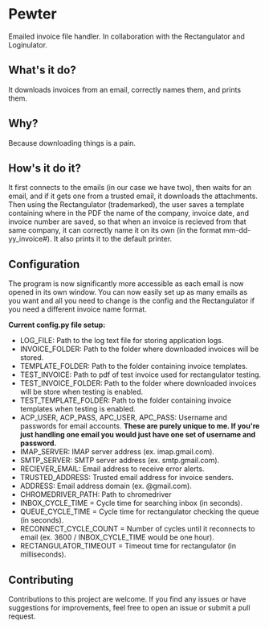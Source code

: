 # Pewter
Emailed invoice file handler.
In collaboration with the Rectangulator and Loginulator.

## What's it do?
It downloads invoices from an email, correctly names them, and prints them.

## Why?
Because downloading things is a pain.

## How's it do it?
It first connects to the emails (in our case we have two), then waits for an email, and if it gets one from a trusted email, it downloads the attachments.
Then using the Rectangulator (trademarked), the user saves a template containing where in the PDF the name of the company, invoice date, and invoice number are saved, so that
when an invoice is recieved from that same company, it can correctly name it on its own (in the format mm-dd-yy_invoice#). It also prints it to the default printer.

## Configuration
The program is now significantly more accessible as each email is now opened in its own window. You can now easily set up as many emails as you want and all you need to change is the config and the Rectangulator if 
you need a different invoice name format.

**Current config.py file setup:**
* LOG_FILE: Path to the log text file for storing application logs.
* INVOICE_FOLDER: Path to the folder where downloaded invoices will be stored.
* TEMPLATE_FOLDER: Path to the folder containing invoice templates.
* TEST_INVOICE: Path to pdf of test invoice used for rectangulator testing.
* TEST_INVOICE_FOLDER: Path to the folder where downloaded invoices will be store when testing is enabled.
* TEST_TEMPLATE_FOLDER: Path to the folder containing invoice templates when testing is enabled.
* ACP_USER, ACP_PASS, APC_USER, APC_PASS: Username and passwords for email accounts. **These are purely unique to me. If you're just handling one email you would just have one set of username and password.**
* IMAP_SERVER: IMAP server address (ex. imap.gmail.com).
* SMTP_SERVER: SMTP server address (ex. smtp.gmail.com).
* RECIEVER_EMAIL: Email address to receive error alerts.
* TRUSTED_ADDRESS: Trusted email address for invoice senders.
* ADDRESS: Email address domain (ex. @gmail.com).
* CHROMEDRIVER_PATH: Path to chromedriver
* INBOX_CYCLE_TIME = Cycle time for searching inbox (in seconds).
* QUEUE_CYCLE_TIME = Cycle time for rectangulator checking the queue (in seconds).
* RECONNECT_CYCLE_COUNT = Number of cycles until it reconnects to email (ex. 3600 / INBOX_CYCLE_TIME would be one hour).
* RECTANGULATOR_TIMEOUT = Timeout time for rectangulator (in milliseconds).

## Contributing
Contributions to this project are welcome. If you find any issues or have suggestions for improvements, feel free to open an issue or submit a pull request.
